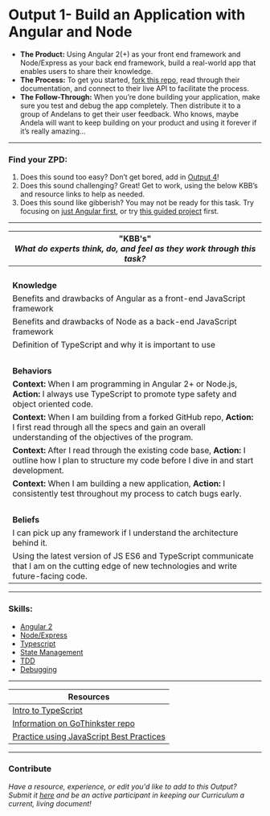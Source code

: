 # Output 1- Build an Application with Angular and Node

- **The Product:** Using Angular 2(+) as your front end framework and Node/Express as your back end framework, build a real-world app that enables users to share their knowledge. <br>
- **The Process:** To get you started, [fork this repo](https://github.com/gothinkster/realworld), read through their documentation, and connect to their live API to facilitate the process.  <br>
- **The Follow-Through:** When you’re done building your application, make sure you test and debug the app completely. 
Then distribute it to a group of Andelans to get their user feedback. Who knows, maybe Andela will want to keep building on your product and using it forever if it’s really amazing…

-----------------------------------------------------------
### Find your ZPD: 

1. Does this sound too easy? Don’t get bored, add in [Output 4](http://sccs-dcg.weebly.com/output-4.html)! 
2. Does this sound challenging? Great! Get to work, using the below KBB’s and resource links to help as needed. 
3. Does this sound like gibberish? You may not be ready for this task. Try focusing on [just Angular first](https://github.com/andela/learningmap/blob/master/Phase-C/JavaScript%20D2/Curriculum/02b-%20Intro%20to%20AngularJS%202.0/README.md), or try [this guided project](https://www.codeschool.com/courses/javascript-road-trip-part-3) first. 

----------------------------------------------------------------

| **"KBB's"** <br> _What do experts think, do, and feel as they work through this task?_|
|----------|
| </br>| 
| **Knowledge**	| 
| Benefits and drawbacks of Angular as a front-end JavaScript framework 	|  
| Benefits and drawbacks of Node as a back-end JavaScript framework | 
| Definition of TypeScript and why it is important to use	|
| </br> | 
| **Behaviors** 	| 
|  **Context:** When I am programming in Angular 2+ or Node.js, **Action:** I always use TypeScript to promote type safety and object oriented code. 	|  
| **Context:** When I am building from a forked GitHub repo, **Action:** I first read through all the specs and gain an overall understanding of the objectives of the program.	|
| **Context:** After I read through the existing code base, **Action:** I outline how I plan to structure my code before I dive in and start development. |  
| **Context:** When I am building a new application, **Action:** I consistently test throughout my process to catch bugs early. | 
| </br> | 
| **Beliefs**	| 
| I can pick up any framework if I understand the architecture behind it. |  
| Using the latest version of JS ES6 and TypeScript communicate that I am on the cutting edge of new technologies and write future-facing code. 	|  


------
### Skills: 
* [Angular 2](https://github.com/andela/learningmap/blob/master/Phase-C/JavaScript%20D2/Curriculum/02b-%20Intro%20to%20AngularJS%202.0/README.md)
* [Node/Express](https://github.com/andela/learningmap/blob/master/Phase-C/JavaScript%20D1/Curriculum/18-%20Introduction%20to%20Node%20JS-%20Working%20with%20Node%20Modules/README.md)
* [Typescript](https://docs.google.com/document/d/1cnvWEspQ9WEWxZg7uoQou5V2zVXbQGjZwVhVOxCVKms/edit)
* [State Management](https://docs.google.com/document/d/1A-XCSfBODm1g0CbcuMVeLhAAnNsrj1SQxFQwMigPu-s/edit)
* [TDD](https://github.com/andela/learningmap/blob/master/Phase-C/JavaScript%20D1/Curriculum/15-%20Test%20Driven%20Development%20in%20JavaScript/README.md)
* [Debugging](https://github.com/andela/learningmap/blob/master/Phase-3/Technical%20Team%20Lead/Curriculum/17%20-%20Debugging/README.md)

------


| Resources|       	
|----------|
| [Intro to TypeScript](https://www.typescriptlang.org/)|
| [Information on GoThinkster repo](https://github.com/gothinkster/realworld)|
| [Practice using JavaScript Best Practices](https://www.codeschool.com/courses/javascript-best-practices)|

---- 

### Contribute
_Have a resource, experience, or edit you'd like to add to this Output? Submit it [here](https://docs.google.com/a/andela.com/forms/d/e/1FAIpQLSeiwit-7JW3UScG9ItDX9DUZZnlCwdpo7aWruahsPKNJ_6JOA/viewform?usp=sf_link) and be an active participant in keeping our Curriculum a current, living document!_

